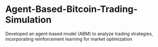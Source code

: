 # Agent-Based-Bitcoin-Trading-Simulation
Developed an agent-based model (ABM) to analyze trading strategies, incorporating reinforcement learning for market optimization
